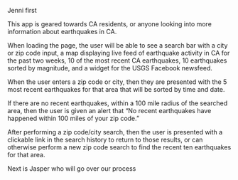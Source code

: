 
Jenni first


This app is geared towards CA residents, or anyone looking into more information about earthquakes in CA. 

 When loading the page, the user will be able to see a search bar with a city or zip code input, a map displaying live feed of earthquake activity in CA for the past two weeks, 10 of the most recent CA earthquakes, 10 earthquakes sorted by magnitude, and a widget for the USGS Facebook newsfeed. 

When the user enters a zip code or city, then they are presented with the 5 most recent earthquakes for that area that will be sorted by time and date.

 If there are no recent earthquakes, within a 100 mile radius of the searched area, then the user is given an alert that “No recent earthquakes have happened within 100 miles of your zip code.” 

After performing a zip code/city search, then the user is presented with a clickable link in the search history to return to those results, or can otherwise perform a new zip code search to find the recent ten earthquakes for that area.


Next is Jasper who will go over our process